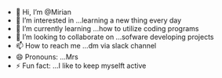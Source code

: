- 👋 Hi, I’m @Mirian
- 👀 I’m interested in ...learning a new thing every day
- 🌱 I’m currently learning ...how to utilize coding programs
- 💞️ I’m looking to collaborate on ...sofware developing projects
- 📫 How to reach me ...dm via slack channel
- 😄 Pronouns: ...Mrs
- ⚡ Fun fact: ...I like to keep myselft active

<!---
MMCTA717/MMCTA717 is a ✨ special ✨ repository because its `README.md` (this file) appears on your GitHub profile.
You can click the Preview link to take a look at your changes.
--->
